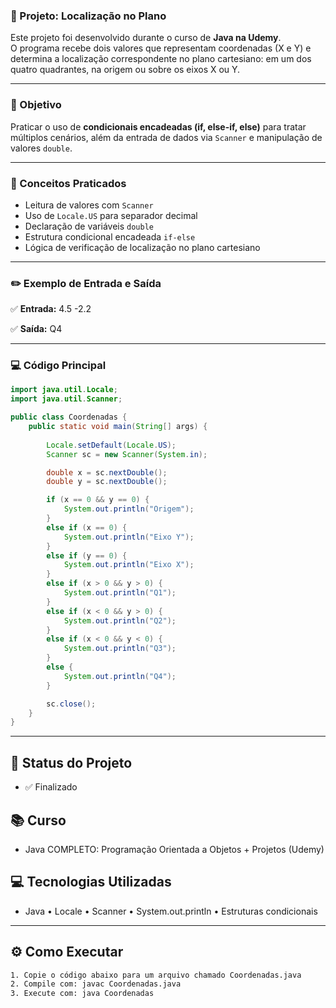 ### 📌 Projeto: Localização no Plano

Este projeto foi desenvolvido durante o curso de **Java na Udemy**.  
O programa recebe dois valores que representam coordenadas (X e Y) e determina a localização correspondente no plano cartesiano: em um dos quatro quadrantes, na origem ou sobre os eixos X ou Y.

---

### 🎯 Objetivo

Praticar o uso de **condicionais encadeadas (if, else-if, else)** para tratar múltiplos cenários, além da entrada de dados via `Scanner` e manipulação de valores `double`.

---

### 📘 Conceitos Praticados

- Leitura de valores com `Scanner`
- Uso de `Locale.US` para separador decimal
- Declaração de variáveis `double`
- Estrutura condicional encadeada `if-else`
- Lógica de verificação de localização no plano cartesiano

---

### ✏️ Exemplo de Entrada e Saída

✅ **Entrada:**
4.5
-2.2

✅ **Saída:**
Q4

---

### 💻 Código Principal

```java
import java.util.Locale;
import java.util.Scanner;

public class Coordenadas {
    public static void main(String[] args) {
    	
    	Locale.setDefault(Locale.US);
        Scanner sc = new Scanner(System.in);

        double x = sc.nextDouble();
        double y = sc.nextDouble();

        if (x == 0 && y == 0) {
            System.out.println("Origem");
        } 
        else if (x == 0) {
            System.out.println("Eixo Y");
        } 
        else if (y == 0) {
            System.out.println("Eixo X");
        } 
        else if (x > 0 && y > 0) {
            System.out.println("Q1");
        } 
        else if (x < 0 && y > 0) {
            System.out.println("Q2");
        } 
        else if (x < 0 && y < 0) {
            System.out.println("Q3");
        } 
        else {
            System.out.println("Q4");
        }

        sc.close();
    }
}
```

---

## 📌 Status do Projeto
- ✅ Finalizado

## 📚 Curso
- Java COMPLETO: Programação Orientada a Objetos + Projetos (Udemy)

## 💻 Tecnologias Utilizadas
- Java • Locale • Scanner • System.out.println • Estruturas condicionais

---

## ⚙️ Como Executar

```bash
1. Copie o código abaixo para um arquivo chamado Coordenadas.java
2. Compile com: javac Coordenadas.java
3. Execute com: java Coordenadas
